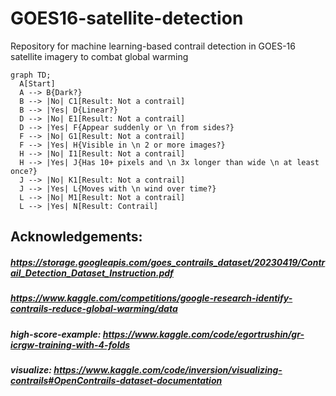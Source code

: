 # GOES16-satellite-detection
Repository for machine learning-based contrail detection in GOES-16 satellite imagery to combat global warming

```mermaid
graph TD;
  A[Start]
  A --> B{Dark?}
  B --> |No| C1[Result: Not a contrail]
  B --> |Yes| D{Linear?}
  D --> |No| E1[Result: Not a contrail]
  D --> |Yes| F{Appear suddenly or \n from sides?}
  F --> |No| G1[Result: Not a contrail]
  F --> |Yes| H{Visible in \n 2 or more images?}
  H --> |No| I1[Result: Not a contrail]
  H --> |Yes| J{Has 10+ pixels and \n 3x longer than wide \n at least once?}
  J --> |No| K1[Result: Not a contrail]
  J --> |Yes| L{Moves with \n wind over time?}
  L --> |No| M1[Result: Not a contrail]
  L --> |Yes| N[Result: Contrail]
```



## Acknowledgements:
##### https://storage.googleapis.com/goes_contrails_dataset/20230419/Contrail_Detection_Dataset_Instruction.pdf
##### https://www.kaggle.com/competitions/google-research-identify-contrails-reduce-global-warming/data
##### high-score-example: https://www.kaggle.com/code/egortrushin/gr-icrgw-training-with-4-folds
##### visualize: https://www.kaggle.com/code/inversion/visualizing-contrails#OpenContrails-dataset-documentation